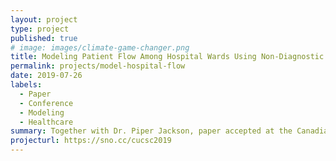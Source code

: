 ```yaml
---
layout: project
type: project
published: true
# image: images/climate-game-changer.png
title: Modeling Patient Flow Among Hospital Wards Using Non-Diagnostic Data
permalink: projects/model-hospital-flow
date: 2019-07-26
labels:
  - Paper
  - Conference
  - Modeling
  - Healthcare
summary: Together with Dr. Piper Jackson, paper accepted at the Canadian Undergraduate Computing Science Conference.. Hospital bed capacity is a limited resource and a key concern in health care planning. Using discrete-event simulation modeling and the MIMIC-III data set, this paper produces a demographic and metadata-only model of patient transfer within hospital wards. The model successfully approximated the underlying transfer dynamics (95.63% accuracy measured using RMSE). The accompanying visualization may be used to examine patient flow. The simulation will be used as a test bed for future work concerning flow of artificially generated patient admissions and can in general be useful in simulating patient flow in cases where demographic information is available but transfer records are not.
projecturl: https://sno.cc/cucsc2019
---
```

